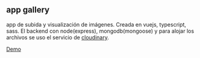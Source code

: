 ## app gallery
app de subida y visualización de imágenes. Creada en vuejs, typescript, sass. El backend con node(express), mongodb(mongoose) y para alojar los archivos se uso el servicio de [cloudinary](https://cloudinary.com/).

[Demo](http://jvargas.herokuapp.com/demo-photo-video)
